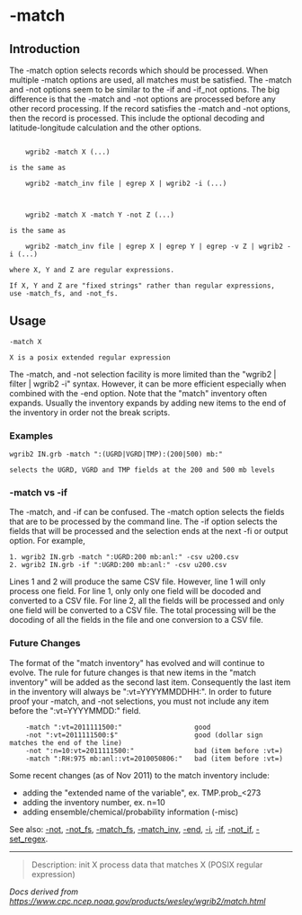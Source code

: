 # -match

## Introduction

The -match option selects records which should
be processed. When multiple -match options are used, all matches
must be satisfied. The -match and
-not options seem to be similar to the
-if and -if_not options.
The big difference is that the
-match and -not
options are processed before any other record processing. If
the record satisfies the -match and
-not options, then the record is
processed. This include the optional decoding and latitude-longitude
calculation and the other options.

```

    wgrib2 -match X (...)

is the same as

    wgrib2 -match_inv file | egrep X | wgrib2 -i (...)



    wgrib2 -match X -match Y -not Z (...)

is the same as

    wgrib2 -match_inv file | egrep X | egrep Y | egrep -v Z | wgrib2 -i (...)

where X, Y and Z are regular expressions.

If X, Y and Z are "fixed strings" rather than regular expressions,
use -match_fs, and -not_fs.
```

## Usage

```
-match X

X is a posix extended regular expression
```

The -match, and -not selection
facility is more limited than the "wgrib2 | filter | wgrib2 -i" syntax.
However, it can be more efficient especially when combined with the
-end option. Note that the "match" inventory
often expands. Usually the inventory expands by adding new items
to the end of the inventory in order not the break scripts.

### Examples

```
wgrib2 IN.grb -match ":(UGRD|VGRD|TMP):(200|500) mb:"

selects the UGRD, VGRD and TMP fields at the 200 and 500 mb levels
```

### -match vs -if

The
-match, and -if can
be confused.
The
-match option selects the fields that are to be
processed by the command line.
The
-if option selects the fields that will be processed
and the selection ends at the next
-fi or output option. For example,

```
1. wgrib2 IN.grb -match ":UGRD:200 mb:anl:" -csv u200.csv
2. wgrib2 IN.grb -if ":UGRD:200 mb:anl:" -csv u200.csv
```

Lines 1 and 2 will produce the same CSV file. However, line 1 will only
process one field. For line 1, only only one field will be docoded
and converted to a CSV file. For line 2, all the fields will be
processed and only one field will be converted to a CSV file. The
total processing will be the docoding of all the fields in the file
and one conversion to a CSV file.

### Future Changes

The format of the "match inventory" has evolved and will continue to evolve.
The rule for future changes is that new items in the "match inventory" will be added
as the second last item. Consequently the last item in the inventory will always
be ":vt=YYYYMMDDHH:". In order to future proof your
-match, and -not selections, you
must not include any item before the ":vt=YYYYMMDD:" field.

```
    -match ":vt=2011111500:"                  good
    -not ":vt=2011111500:$"                   good (dollar sign matches the end of the line)
    -not ":n=10:vt=2011111500:"               bad (item before :vt=)
    -match ":RH:975 mb:anl::vt=2010050806:"   bad (item before :vt=)
```

Some recent changes (as of Nov 2011) to the match inventory include:

- adding the "extended name of the variable", ex. TMP.prob\_<273
- adding the inventory number, ex. n=10
- adding ensemble/chemical/probability information (-misc)

See also: [-not](./not.md),
[-not_fs](./not_fs.md),
[-match_fs](./match_fs.md),
[-match_inv](./match_inv.md),
[-end](./end.md),
[-i](./i.md),
[-if](./if.md),
[-not_if](./not_if.md),
[-set_regex](./set_regex.md).

---

> Description: init X process data that matches X (POSIX regular expression)

_Docs derived from <https://www.cpc.ncep.noaa.gov/products/wesley/wgrib2/match.html>_
